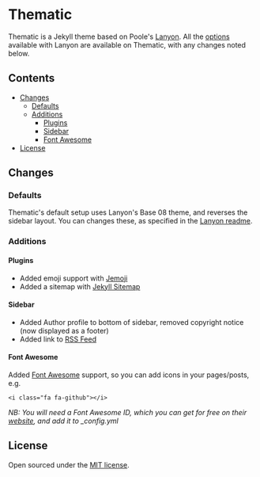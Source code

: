 # Thematic

Thematic is a Jekyll theme based on Poole's [Lanyon](https://github.com/poole/lanyon). All the [options](https://github.com/poole/lanyon#options) available with Lanyon are available on Thematic, with any changes noted below.


## Contents
- [Changes](#changes)
  - [Defaults](#defaults)
  - [Additions](#additons)
    - [Plugins](#plugins)
    - [Sidebar](#sidebar)
    - [Font Awesome](#font-awesome)
- [License](#license)

## Changes

### Defaults

Thematic's default setup uses Lanyon's Base 08 theme, and reverses the sidebar layout. You can changes these, as specified in the [Lanyon readme](https://github.com/poole/lanyon#options).

### Additions
#### Plugins

- Added emoji support with [Jemoji](https://github.com/jekyll/jemoji)
- Added a sitemap with [Jekyll Sitemap](https://github.com/jekyll/jekyll-sitemap)

#### Sidebar

- Added Author profile to bottom of sidebar, removed copyright notice (now displayed as a footer)
- Added link to [RSS Feed](https://blog.forgenst.com/thematic/atom.xml)

#### Font Awesome

Added [Font Awesome](https://fontawesome.com) support, so you can add icons in your pages/posts, e.g.

```
<i class="fa fa-github"></i>
```

*NB: You will need a Font Awesome ID, which you can get for free on their [website](https://fontawesome.com/start), and add it to _config.yml*

## License

Open sourced under the [MIT license](LICENSE.md).
